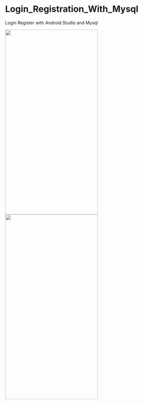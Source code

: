 # Login_Registration_With_Mysql
Login Register with Android Studio and Mysql



<img src="https://github.com/developershahiduzzaman/ScreenShot/blob/main/Login_Mysql_1.jpg" alt="" width="300" height="600">
<img src="https://github.com/developershahiduzzaman/ScreenShot/blob/main/Login_Mysql_2.jpg" alt="" width="300" height="600">
